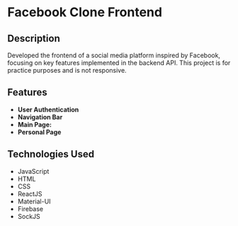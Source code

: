 # Facebook Clone Frontend

## Description
Developed the frontend of a social media platform inspired by Facebook, focusing on key features implemented in the backend API. This project is for practice purposes and is not responsive.

## Features
- **User Authentication**
- **Navigation Bar**
- **Main Page:**
- **Personal Page**

## Technologies Used
- JavaScript
- HTML
- CSS
- ReactJS
- Material-UI
- Firebase
- SockJS

